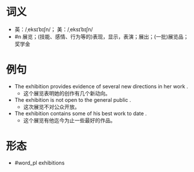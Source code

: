 # 词义
- 英：/ˌeksɪˈbɪʃn/； 美：/ˌeksɪˈbɪʃn/
- #n 展览；(技能、感情、行为等的)表现，显示，表演；展出；(一批)展览品；奖学金
# 例句
- The exhibition provides evidence of several new directions in her work .
	- 这个展览表明她的创作有几个新动向。
- The exhibition is not open to the general public .
	- 这次展览不对公众开放。
- The exhibition contains some of his best work to date .
	- 这个展览有他迄今为止一些最好的作品。
# 形态
- #word_pl exhibitions
